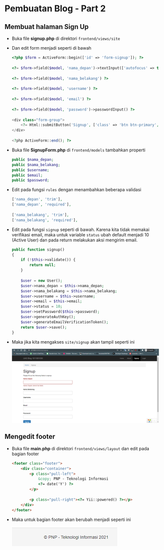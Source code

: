 # Pembuatan Blog - Part 2

## Membuat halaman Sign Up

-   Buka file **signup.php** di direktori `frontend/views/site`
-   Dan edit form menjadi seperti di bawah

    ```php
    <?php $form = ActiveForm::begin(['id' => 'form-signup']); ?>

    <?= $form->field($model, 'nama_depan')->textInput(['autofocus' => true]) ?>

    <?= $form->field($model, 'nama_belakang') ?>

    <?= $form->field($model, 'username') ?>

    <?= $form->field($model, 'email') ?>

    <?= $form->field($model, 'password')->passwordInput() ?>

    <div class="form-group">
        <?= Html::submitButton('Signup', ['class' => 'btn btn-primary', 'name' => 'signup-button']) ?>
    </div>

    <?php ActiveForm::end(); ?>
    ```

-   Buka file **SignupForm.php** di `frontend/models` tambahkan properti

    ```php
    public $nama_depan;
    public $nama_belakang;
    public $username;
    public $email;
    public $password;
    ```

-   Edit pada fungsi `rules` dengan menambahkan beberapa validasi

    ```php
    ['nama_depan', 'trim'],
    ['nama_depan', 'required'],

    ['nama_belakang', 'trim'],
    ['nama_belakang', 'required'],
    ```

-   Edit pada fungsi `signup` seperti di bawah. Karena kita tidak memakai verifikasi email, maka untuk variable `status` ubah default menjadi 10 (Active User) dan pada return melakukan aksi mengirim email.

    ```php
    public function signup()
    {
        if (!$this->validate()) {
            return null;
        }

        $user = new User();
        $user->nama_depan = $this->nama_depan;
        $user->nama_belakang = $this->nama_belakang;
        $user->username = $this->username;
        $user->email = $this->email;
        $user->status = 10;
        $user->setPassword($this->password);
        $user->generateAuthKey();
        $user->generateEmailVerificationToken();
        return $user->save();
    }
    ```

-   Maka jika kita mengakses `site/signup` akan tampil seperti ini

    ![signup page](img/8.PNG)

## Mengedit footer

-   Buka file **main.php** di direktori `frontend/views/layout` dan edit pada bagian footer

    ```html
    <footer class="footer">
        <div class="container">
            <p class="pull-left">
                &copy; PNP - Teknologi Informasi
                <?= date('Y') ?>
            </p>

            <p class="pull-right"><?= Yii::powered() ?></p>
        </div>
    </footer>
    ```

-   Maka untuk bagian footer akan berubah menjadi seperti ini

    ![footer image](img/9.PNG)
